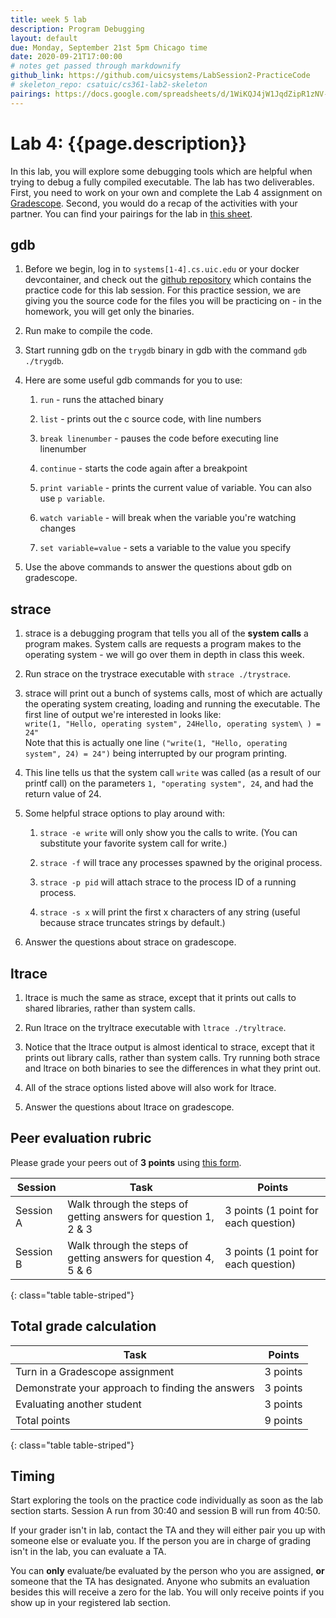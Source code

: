 ```yaml
---
title: week 5 lab
description: Program Debugging
layout: default
due: Monday, September 21st 5pm Chicago time
date: 2020-09-21T17:00:00
# notes get passed through markdownify
github_link: https://github.com/uicsystems/LabSession2-PracticeCode
# skeleton_repo: csatuic/cs361-lab2-skeleton
pairings: https://docs.google.com/spreadsheets/d/1WiKQJ4jW1JqdZipR1zNV-zuUlgqg6FU38Kj6VgjLryk/
---
```


# Lab 4: {{page.description}}
In this lab, you will explore some debugging tools which are helpful when trying to debug a fully compiled executable. 
The lab has two deliverables. First, you need to work on your own and complete the Lab 4 assignment on [Gradescope]({{site.gradescope}}). Second, you would do a recap of the activities with your partner. You can find your pairings for the lab in [this sheet]({{page.pairings}}).

## gdb

1.  Before we begin, log in to `systems[1-4].cs.uic.edu` or your docker devcontainer, and check out the [github repository]({{page.github_link}}) which contains the practice code for this lab session. For this practice session, we are giving you the source code for the files you will be practicing on - in the homework, you will get only the binaries.

2.  Run make to compile the code.

3.  Start running gdb on the `trygdb` binary in gdb with the command
    `gdb ./trygdb`.

4.  Here are some useful gdb commands for you to use:

    1.  `run` - runs the attached binary

    2.  `list` - prints out the c source code, with line numbers

    3.  `break linenumber` - pauses the code before executing line
        linenumber

    4.  `continue` - starts the code again after a breakpoint

    5.  `print variable` - prints the current value of variable. You can also use `p variable`.

    6.  `watch variable` - will break when the variable you're watching changes

    7.  `set variable=value` - sets a variable to the value you specify

5.  Use the above commands to answer the questions about gdb on
    gradescope.
<!-- <br/><br/> -->

## strace

1.  strace is a debugging program that tells you all of the **system
    calls** a program makes. System calls are requests a program makes
    to the operating system - we will go over them in depth in class
    this week.

2.  Run strace on the trystrace executable with `strace ./trystrace`.

3.  strace will print out a bunch of systems calls, most of which are
    actually the operating system creating, loading and running the
    executable. The first line of output we're interested in looks like:\
    `write(1, "Hello, operating system", 24Hello, operating system\
    ) = 24"`\
    Note that this is actually one line `("write(1, "Hello, operating
    system", 24) = 24")` being interrupted by our program printing.

4.  This line tells us that the system call `write` was called (as a
    result of our printf call) on the parameters `1, "operating system",
    24`, and had the return value of 24.

5.  Some helpful strace options to play around with:

    1.  `strace -e write` will only show you the calls to write. (You
        can substitute your favorite system call for write.)

    2.  `strace -f` will trace any processes spawned by the original
        process.

    3.  `strace -p pid` will attach strace to the process ID of a
        running process.

    4.  `strace -s x` will print the first x characters of any string
        (useful because strace truncates strings by default.)

6.  Answer the questions about strace on gradescope.

## ltrace

1.  ltrace is much the same as strace, except that it prints out calls
    to shared libraries, rather than system calls.

2.  Run ltrace on the tryltrace executable with `ltrace ./tryltrace`.

3.  Notice that the ltrace output is almost identical to strace, except that it prints out library calls, rather than system calls. Try running both strace and ltrace on both binaries to see the differences in what they print out.

4.  All of the strace options listed above will also work for ltrace.

5.  Answer the questions about ltrace on gradescope.

<!-- 6.  You should now be able to find the secret codes for binaries 0-3 in homework 2. We will go over what you need for binary 4 next week. -->

## Peer evaluation rubric

Please grade your peers out of **3 points** using [this form]({{site.eval_link}}).

| Session | Task | Points |
|---|---|---|
| Session A | Walk through the steps of getting answers for question 1, 2 & 3 | 3 points (1 point for each question) |
| Session B | Walk through the steps of getting answers for question 4, 5 & 6 | 3 points (1 point for each question) |
{: class="table table-striped"}

## Total grade calculation

| Task | Points |
|---|---|
| Turn in a Gradescope assignment | 3 points |
| Demonstrate your approach to finding the answers | 3 points |
| Evaluating another student | 3 points |
| Total points | 9 points |
{: class="table table-striped"}

## Timing 

Start exploring the tools on the practice code individually as soon as the lab section starts. Session A run from 30:40 and session B will run from 40:50. 

If your grader isn't in lab, contact the TA and they will either pair you up with someone else or evaluate you. If the person you are in charge of grading isn't in the lab, you can evaluate a TA.

You can **only** evaluate/be evaluated by the person who you are assigned, **or** someone that the TA has designated. Anyone who submits an evaluation besides this will receive a zero for the lab. You will only receive points if you show up in your registered lab section.
